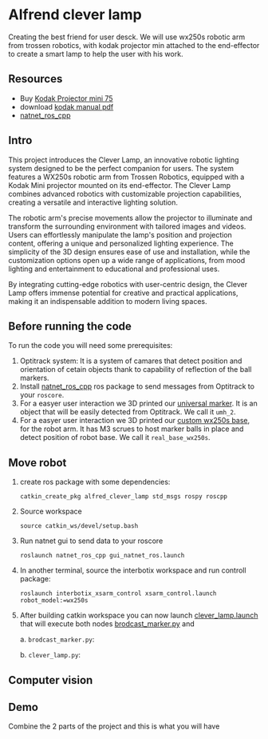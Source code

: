 # AIfrend clever lamp
Creating the best friend for user desck. We will use wx250s robotic arm from trossen robotics, with kodak projector min attached to the end-effector to create a smart lamp to help the user with his work.

## Resources

- Buy [Kodak Projector mini 75](https://www.amazon.es/Proyector-ultraport%C3%A1til-pulgadas-recargable-integrado/dp/B078NCG82N/ref=sr_1_1_sspa?__mk_es_ES=%C3%85M%C3%85%C5%BD%C3%95%C3%91&crid=3S9FWZSE5RNKX&dib=eyJ2IjoiMSJ9.O8ucHWBeDVklyy4E2G41tBv8Ia-koCQlhFK2-Gaa-sfu27Qibdr6sjtje2vBBshUx0CzYE6RjgCFtxasghLWDDIU2orVaDq9UBfuy8Fgbt6y-cD9T7YY4B4xmdCXQINHssZoAu0IbHls-0fcyCdUTBtkNML2p2IcDDLb16Sl-fBh9IGZmtBXrpvIQOudGI3tpmXbGAN9PZPQL42tDny_-oY1NeIJ1Qwu9Nog4Lcj6VHFwG8UjK0ffjWMBQBGJ1QhjWz8JBp1HbcoFbzwWYb2BXxU-_6vTjoVKsnuKYXFLrc.HbABcLTElT1qpDQNPyOYGagCEX3jk-Wce0fHaSc58V8&dib_tag=se&keywords=kodak+projector&qid=1716604099&sprefix=kodak+projector%2Caps%2C132&sr=8-1-spons&sp_csd=d2lkZ2V0TmFtZT1zcF9hdGY&psc=1)
- download [kodak manual pdf](demos/kodak_manual.pdf)
- [natnet_ros_cpp](https://github.com/L2S-lab/natnet_ros_cpp)

## Intro

This project introduces the Clever Lamp, an innovative robotic lighting system designed to be the perfect companion for users. The system features a WX250s robotic arm from Trossen Robotics, equipped with a Kodak Mini projector mounted on its end-effector. The Clever Lamp combines advanced robotics with customizable projection capabilities, creating a versatile and interactive lighting solution.

The robotic arm's precise movements allow the projector to illuminate and transform the surrounding environment with tailored images and videos. Users can effortlessly manipulate the lamp's position and projection content, offering a unique and personalized lighting experience. The simplicity of the 3D design ensures ease of use and installation, while the customization options open up a wide range of applications, from mood lighting and entertainment to educational and professional uses.

By integrating cutting-edge robotics with user-centric design, the Clever Lamp offers immense potential for creative and practical applications, making it an indispensable addition to modern living spaces.

## Before running the code

To run the code you will need some prerequisites:

1. Optitrack system: It is a system of camares that detect position and orientation of cetain objects thank to capability of reflection of the ball markers.
2. Install [natnet_ros_cpp](https://github.com/L2S-lab/natnet_ros_cpp) ros package to send messages from Optitrack to your `roscore`.
3. For a easyer user interaction we 3D printed our [universal marker](https://github.com/IERoboticsAILab/3d_printing_designs/blob/main/files/optitrack/Universal_Marker_3.stl). It is an object that will be easily detected from Optitrack. We call it `umh_2`.
4. For a easyer user interaction we 3D printed our [custom wx250s base](https://github.com/IERoboticsAILab/3d_printing_designs/blob/main/files/WX-250_robot_garden/base/bottom_base_WX-250_for%20Optitrack.stl), for the robot arm. It has M3 scrues to host marker balls in place and detect position of robot base. We call it `real_base_wx250s`.

## Move robot

1. create ros package with some dependencies:

    ```
    catkin_create_pkg alfred_clever_lamp std_msgs rospy roscpp
    ```

2. Source workspace

    ```
    source catkin_ws/devel/setup.bash
    ```

3. Run natnet gui to send data to your roscore
    ```
    roslaunch natnet_ros_cpp gui_natnet_ros.launch
    ```

4. In another terminal, source the interbotix workspace and run controll package:
    ```
    roslaunch interbotix_xsarm_control xsarm_control.launch robot_model:=wx250s
    ```

5. After building catkin workspace you can now launch [clever_lamp.launch]() that will execute both nodes [brodcast_marker.py]() and []()

    a. `brodcast_marker.py`:

    b. `clever_lamp.py`:

## Computer vision

## Demo

Combine the 2 parts of the project and this is what you will have
